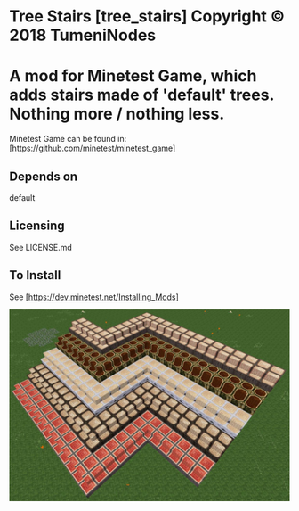  Tree Stairs [tree_stairs] Copyright © 2018 TumeniNodes
==========================
A mod for Minetest Game, which adds stairs made of 'default' trees.
Nothing more / nothing less.
===============================================

Minetest Game can be found in:
[https://github.com/minetest/minetest_game]

Depends on
--------------
default


Licensing
---------
See LICENSE.md


To Install
----------
See [https://dev.minetest.net/Installing_Mods]

![Preview](https://github.com/TumeniNodes/tree_stairs/blob/master/screenshot.png)

